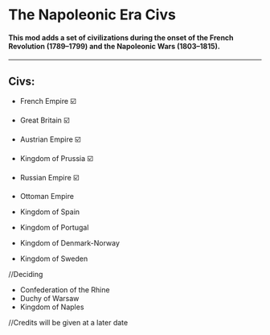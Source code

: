 # The Napoleonic Era Civs
  #### This mod adds a set of civilizations during the onset of the French Revolution (1789–1799) and the Napoleonic Wars (1803–1815).
-----


## Civs:
- French Empire ☑️
- Great Britain ☑️
- Austrian Empire ☑️
- Kingdom of Prussia ☑️
- Russian Empire ☑️

  
- Ottoman Empire
- Kingdom of Spain
- Kingdom of Portugal
- Kingdom of Denmark-Norway
- Kingdom of Sweden
  
//Deciding
- Confederation of the Rhine
- Duchy of Warsaw
- Kingdom of Naples


//Credits will be given at a later date
